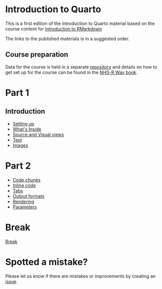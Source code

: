 
# Introduction to Quarto

<!-- badges: start -->
<!-- badges: end -->

This is a first edition of the Introduction to Quarto material based on the course content for [Introduction to RMarkdown](https://github.com/nhs-r-community/rmarkdown_intro#r-markdown-from-basics-to-advanced)

The links to the published materials is in a suggested order.

## Course preparation

Data for the course is held in a separate [repository](https://github.com/nhs-r-community/intro_quarto_data) and details on how to get set up for the course can be found in the [NHS-R Way book](https://nhsrway.nhsrcommunity.com/training.html#introduction-to-quarto-course-materials).

# Part 1

## Introduction
- [Setting up](https://nhs-r-community.github.io/intro-quarto/session-intro.html#/title-slide)  
- [What's Inside](https://nhs-r-community.github.io/intro-quarto/session-whats-inside.html#/title-slide)  
- [Source and Visual views](https://nhs-r-community.github.io/intro-quarto/session-source-visual.html#/title-slide)
- [Text](https://nhs-r-community.github.io/intro-quarto/session-text.html#/title-slide)  
- [Images](https://nhs-r-community.github.io/intro-quarto/session-images.html#/title-slide)  

# Part 2
- [Code chunks](https://nhs-r-community.github.io/intro-quarto/session-code-chunks.html#/title-slide)  
- [Inline code](https://nhs-r-community.github.io/intro-quarto/session-inline-code.html#/title-slide)  
- [Tabs](https://nhs-r-community.github.io/intro-quarto/session-tabs.html#/title-slide)  
- [Output formats](https://nhs-r-community.github.io/intro-quarto/session-output-formats.html#/title-slide)  
- [Rendering](https://nhs-r-community.github.io/intro-quarto/session-rendering.html#/title-slide)
- [Parameters](https://nhs-r-community.github.io/intro-quarto/session-parameters.html#/title-slide)  

# Break 

[Break](http://assets.nhsrcommunity.com/quarto-slides/session-break-slide.html#/title-slide)


# Spotted a mistake?
Please let us know if there are mistakes or improvements by creating an 
[issue](https://github.com/nhs-r-community/intro-quarto/issues).  
